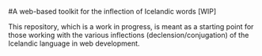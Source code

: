 #A web-based toolkit for the inflection of Icelandic words [WIP]

This repository, which is a work in progress, is meant as a starting point for those working with
the various inflections (declension/conjugation) of the Icelandic language in web development.
